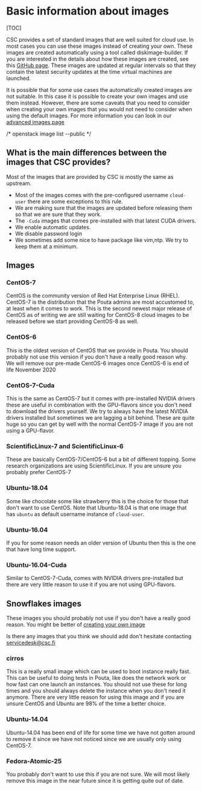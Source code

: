 # Basic information about images

[TOC]

CSC provides a set of standard images that are  well suited for cloud
use. In most cases you can use these images instead of creating your
own. These images are created automatically using a tool called
diskimage-builder. If you are interested in the details about how
these images are created, see this [GitHub page]. These images are
updated at regular intervals so that they contain the latest security
updates at the time virtual machines are launched.

It is possible that for some use cases the automatically created
images are not suitable. In this case it is possible to create your
own images and use them instead. However, there are some caveats that
you need to consider when creating  your own images that you would not
need to consider when using the default images. For more information
you can look in our [advanced images page](../adding-images)

/* openstack image list --public */

## What is the main differences between the images that CSC provides?
Most of the images that are provided by CSC is mostly the same as upstream.

* Most of the images comes with the pre-configured username `cloud-user`
there are some exceptions to this rule.
* We are making sure that the images are updated before releasing them
so that we are sure that they work.
* The `-Cuda` images that comes pre-installed with that latest CUDA drivers.
* We enable automatic updates.
* We disable password login
* We sometimes add some nice to have package like vim,ntp. We try to keep
them at a minimum.

## Images

### CentOS-7
CentOS is the community version of Red Hat Enterprise Linux (RHEL). CentOS-7
is the distribution that the Pouta admins are most accustomed to, at least
when it comes to work. This is the second newest major release of CentOS 
as of writing we are still waiting for CentOS-8 cloud images to be released
before we start providing CentOS-8 as well.

### CentOS-6
This is the oldest version of CentOS that we provide in Pouta. You should
probably not use this version if you don't have a really good reason why.
We will remove our pre-made CentOS-6 images once CentOS-6 is end of life
November 2020

### CentOS-7-Cuda
This is the same as CentOS-7 but it comes with pre-installed NVIDIA drivers
these are useful in combination with the GPU-flavors since you don't need
to download the drivers yourself. We try to always have the latest NVIDIA
drivers installed but sometimes we are lagging a bit behind. These are
quite huge so you can get by well with the normal CentOS-7 image if you
are not using a GPU-flavor.

### ScientificLinux-7 and ScientificLinux-6
These are basically CentOS-7/CentOS-6 but a bit of different topping. Some
research organizations are using ScientificLinux. If you are unsure you
probably prefer CentOS-7


### Ubuntu-18.04
Some like chocolate some like strawberry this is the choice for those that
don't want to use CentOS. Note that Ubuntu-18.04 is that one image that
has `ubuntu` as default username instance of `cloud-user`.

### Ubuntu-16.04
If you for some reason needs an older version of Ubuntu then this is the one
that have long time support.

### Ubuntu-16.04-Cuda
Similar to CentOS-7-Cuda, comes with NVIDIA drivers pre-installed but there
are very little reason to use it if you are not using GPU-flavors.

## Snowflakes images
These images you should probably not use if you don't have a really good
reason. You might be better of [creating your own image](../adding-images)

Is there any images that you think we should add don't hesitate contacting
servicedesk@csc.fi

### cirros
This is a really small image which can be used to boot instance really fast.
This can be useful to doing tests in Pouta, like does the network work or
how fast can one launch an instances. You should not use these for long
times and you should always delete the instance when you don't need it
anymore. There are very little reason for using this image and if you are
unsure CentOS and Ubuntu are 98% of the time a better choice.

### Ubuntu-14.04
Ubuntu-14.04 has been end of life for some time we have not gotten around
to remove it since we have not noticed since we are usually only using
CentOS-7.

### Fedora-Atomic-25
You probably don't want to use this if you are not sure. We will most likely
remove this image in the near future since it is getting quite out of date.

[GitHub page]: https://github.com/CSC-IT-Center-for-Science/diskimage-builder-csc-automation

